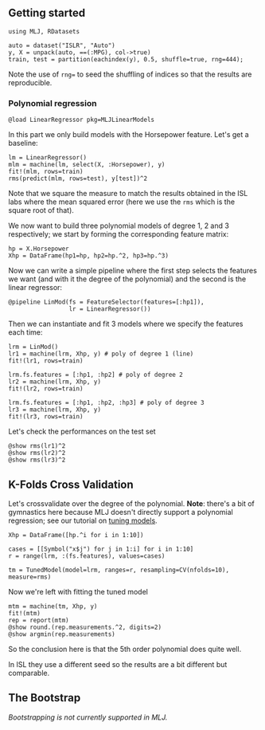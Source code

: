 <!--This file was generated, do not modify it.-->
## Getting started

```julia:ex1
using MLJ, RDatasets

auto = dataset("ISLR", "Auto")
y, X = unpack(auto, ==(:MPG), col->true)
train, test = partition(eachindex(y), 0.5, shuffle=true, rng=444);
```

Note the use of `rng=` to seed the shuffling of indices so that the results are reproducible.

### Polynomial regression

```julia:ex2
@load LinearRegressor pkg=MLJLinearModels
```

In this part we only build models with the Horsepower feature.
Let's get a baseline:

```julia:ex3
lm = LinearRegressor()
mlm = machine(lm, select(X, :Horsepower), y)
fit!(mlm, rows=train)
rms(predict(mlm, rows=test), y[test])^2
```

Note that we square the measure to  match the results obtained in the ISL labs where the mean squared error (here we use the `rms` which is the square root of that).

We now want to build three polynomial models of degree 1, 2 and 3 respectively; we start by forming the corresponding feature matrix:

```julia:ex4
hp = X.Horsepower
Xhp = DataFrame(hp1=hp, hp2=hp.^2, hp3=hp.^3)
```

Now we  can write a simple pipeline where the first step selects the features we want (and with it the degree of the polynomial) and the second is the linear regressor:

```julia:ex5
@pipeline LinMod(fs = FeatureSelector(features=[:hp1]),
                 lr = LinearRegressor())
```

Then we can  instantiate and fit 3 models where we specify the features each time:

```julia:ex6
lrm = LinMod()
lr1 = machine(lrm, Xhp, y) # poly of degree 1 (line)
fit!(lr1, rows=train)

lrm.fs.features = [:hp1, :hp2] # poly of degree 2
lr2 = machine(lrm, Xhp, y)
fit!(lr2, rows=train)

lrm.fs.features = [:hp1, :hp2, :hp3] # poly of degree 3
lr3 = machine(lrm, Xhp, y)
fit!(lr3, rows=train)
```

Let's check the performances on the test set

```julia:ex7
@show rms(lr1)^2
@show rms(lr2)^2
@show rms(lr3)^2
```

## K-Folds Cross Validation

Let's crossvalidate over the degree of the  polynomial.
**Note**: there's a  bit of gymnastics here because MLJ doesn't directly support a polynomial regression; see our tutorial on [tuning models](/pub/getting-started/model-tuning.html).

```julia:ex8
Xhp = DataFrame([hp.^i for i in 1:10])

cases = [[Symbol("x$j") for j in 1:i] for i in 1:10]
r = range(lrm, :(fs.features), values=cases)

tm = TunedModel(model=lrm, ranges=r, resampling=CV(nfolds=10), measure=rms)
```

Now we're left with fitting the tuned model

```julia:ex9
mtm = machine(tm, Xhp, y)
fit!(mtm)
rep = report(mtm)
@show round.(rep.measurements.^2, digits=2)
@show argmin(rep.measurements)
```

So the conclusion here is that the 5th order polynomial does quite well.

In ISL they use a different seed so the results are a bit different but comparable.

## The Bootstrap

_Bootstrapping is not currently supported in MLJ._

